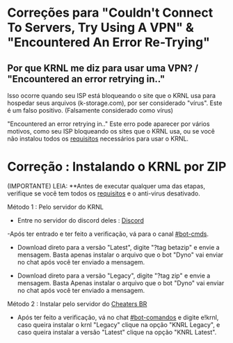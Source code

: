 # Correções para "Couldn't Connect To Servers, Try Using A VPN" & "Encountered An Error Re-Trying"

## Por que KRNL me diz para usar uma VPN? / "Encountered an error retrying in.."

Isso ocorre quando seu ISP está bloqueando o site que o KRNL usa para hospedar seus arquivos (k-storage.com), por ser considerado "vírus". Este é um falso positivo. (Falsamente considerado como vírus)

"Encountered an error retrying in.." Este erro pode aparecer por vários motivos, como seu ISP bloqueando os sites que o KRNL usa, ou se você não instalou todos os [requisitos](https://github.com/Alendaa/KRNL-ptBR/blob/main/Instalando%20o%20KRNL.md) necessários para usar o KRNL.

# Correção : Instalando o KRNL por ZIP

(IMPORTANTE) LEIA: **Antes de executar qualquer uma das etapas, verifique se você tem todos os [requisitos](https://github.com/Alendaa/KRNL-ptBR/blob/main/Instalando%20o%20KRNL.md) e o anti-virus desativado.

Método 1 : Pelo servidor do KRNL

 - Entre no servidor do discord deles : [Discord](https://krnl.place/invite.html)

 -Após ter entrado e ter feito a verificação, vá para o canal [#bot-cmds](https://discord.com/channels/903380406743760947/903380407817494577).

  - Download direto para a versão "Latest", digite "?tag betazip" e envie a mensagem. Basta apenas instalar o arquivo que o bot "Dyno" vai enviar no chat após você ter enviado a mensagem.

  - Download direto para a versão "Legacy", digite "?tag zip" e envie a mensagem. Basta Apenas instalar o arquivo que o bot "Dyno" vai enviar no chat após você ter enviado a mensagem.

Método 2 : Instalar pelo servidor do [Cheaters BR](https://discord.gg/q8s7FgnRgD)

 - Após ter feito a verificação, vá no chat [#bot-comandos](https://discord.com/channels/905931527689474079/905931529098776684) e digite e!krnl, caso queira instalar o krnl "Legacy" clique na opção "KNRL Legacy", e caso queira instalar a versão "Latest" clique na opção "KNRL Latest".
